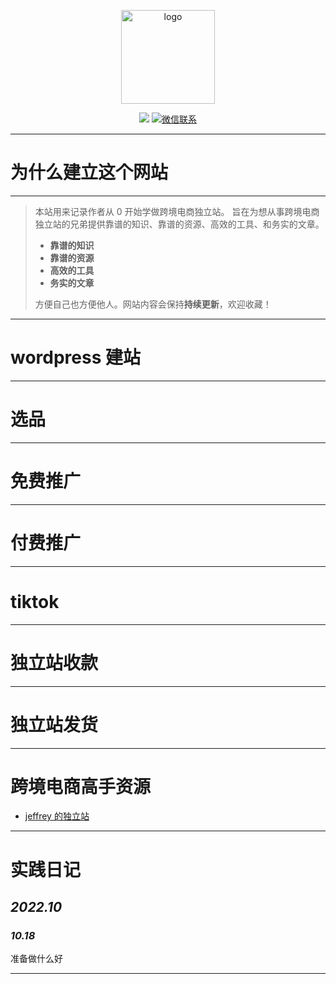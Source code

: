 <p align="center">
    <img
          src="https://www.youxianxiaolu.com/images/logo.jpg"
          alt="logo"
          width="150px"
          height="150px"
        />
</p>

<p align="center">
  <a href="https://space.bilibili.com/39090992" target="_blank"><img src="https://img.shields.io/badge/bilibili-哔哩哔哩-blue"></a>
  <a href="https://www.youxianxiaolu.com/images/weixin.jpg" target="_blank">
    <img src="https://img.shields.io/badge/微信联系作者-WeChat-green.svg" alt="微信联系">
  </a>
</p>

---

# **为什么建立这个网站**

---

> 本站用来记录作者从 0 开始学做跨境电商独立站。
> 旨在为想从事跨境电商独立站的兄弟提供靠谱的知识、靠谱的资源、高效的工具、和务实的文章。
>
> - **靠谱的知识**
> - **靠谱的资源**
> - **高效的工具**
> - **务实的文章**
>
> 方便自己也方便他人。网站内容会保持**持续更新**，欢迎收藏！

---

# **wordpress 建站**

---

# **选品**

---

# **免费推广**

---

# **付费推广**

---

# **tiktok**

---

# **独立站收款**

---

# **独立站发货**

---

# **跨境电商高手资源**

- [jeffrey 的独立站](https://jeff123.com/)

---

# **实践日记**

## _2022.10_

### _10.18_

准备做什么好

---
